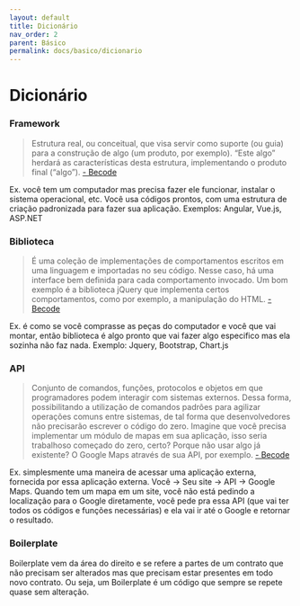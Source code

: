 ```yaml
---
layout: default
title: Dicionário
nav_order: 2
parent: Básico
permalink: docs/basico/dicionario
---
```


# Dicionário

### Framework
 
 >Estrutura real, ou conceitual, que visa servir como suporte (ou guia) para a construção de algo (um produto, por exemplo). “Este algo” herdará as características desta estrutura, implementando o produto final (“algo”). [- Becode](https://becode.com.br/framework-biblioteca-api-entenda-as-diferencas/)

 Ex. você tem um computador mas precisa fazer ele funcionar, instalar o sistema operacional, etc. Você usa códigos prontos, com uma estrutura de criação padronizada para fazer sua aplicação. Exemplos: Angular, Vue.js, ASP.NET

### Biblioteca

 >É uma coleção de implementações de comportamentos escritos em uma linguagem e importadas no seu código. Nesse caso, há uma interface bem definida para cada comportamento invocado. Um bom exemplo é a biblioteca jQuery que implementa certos comportamentos, como por exemplo, a manipulação do HTML. [- Becode](https://becode.com.br/framework-biblioteca-api-entenda-as-diferencas/)

 Ex. é como se você comprasse as peças do computador e você que vai montar, então biblioteca é algo pronto que vai fazer algo especifico mas ela sozinha não faz nada. Exemplo: Jquery, Bootstrap, Chart.js

### API

 >Conjunto de comandos, funções, protocolos e objetos em que programadores podem interagir com sistemas externos. Dessa forma, possibilitando a utilização de comandos padrões para agilizar operações comuns entre sistemas, de tal forma que desenvolvedores não precisarão escrever o código do zero. Imagine que você precisa implementar um módulo de mapas em sua aplicação, isso seria trabalhoso começado do zero, certo? Porque não usar algo já existente? O Google Maps através de sua API, por exemplo. [- Becode](https://becode.com.br/framework-biblioteca-api-entenda-as-diferencas/)

 Ex. simplesmente uma maneira de acessar uma aplicação externa, fornecida por essa aplicação externa. Você -> Seu site -> API -> Google Maps. Quando tem um mapa em um site, você não está pedindo a localização para o Google diretamente, você pede pra essa API (que vai ter todos os códigos e funções necessárias) e ela vai ir até o Google e retornar o resultado.

 ### Boilerplate

 Boilerplate vem da área do direito e se refere a partes de um contrato que não precisam ser alterados mas que precisam estar presentes em todo novo contrato. Ou seja, um Boilerplate é um código que sempre se repete quase sem alteração.